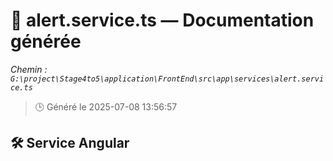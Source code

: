 # 📄 alert.service.ts — Documentation générée
*Chemin : `G:\project\Stage4to5\application\FrontEnd\src\app\services\alert.service.ts`*

> 🕒 Généré le 2025-07-08 13:56:57

## 🛠️ Service Angular
